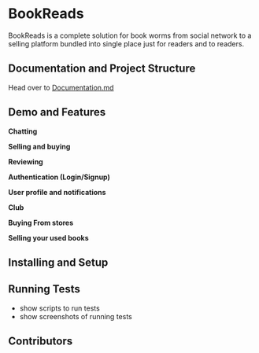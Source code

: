 # BookReads

BookReads is a complete solution for book worms from social network to a selling platform bundled into single place
just for readers and to readers.

## Documentation and Project Structure

Head over to [Documentation.md](./Doc.md)

## Demo and Features

**Chatting**

**Selling and buying**

**Reviewing**

**Authentication (Login/Signup)**

**User profile and notifications**

**Club**

**Buying From stores**

**Selling your used books**

## Installing and Setup

## Running Tests

- show scripts to run tests
- show screenshots of running tests

## Contributors
